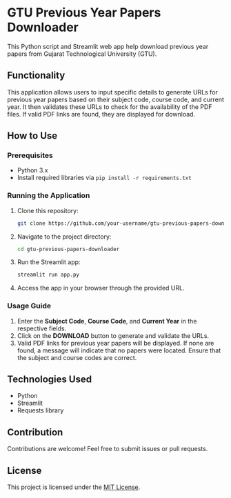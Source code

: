# GTU Previous Year Papers Downloader

This Python script and Streamlit web app help download previous year papers from Gujarat Technological University (GTU).

## Functionality

This application allows users to input specific details to generate URLs for previous year papers based on their subject code, course code, and current year. It then validates these URLs to check for the availability of the PDF files. If valid PDF links are found, they are displayed for download.

## How to Use

### Prerequisites

- Python 3.x
- Install required libraries via `pip install -r requirements.txt`

### Running the Application

1. Clone this repository:

   ```bash
   git clone https://github.com/your-username/gtu-previous-papers-downloader.git
   ```

2. Navigate to the project directory:

   ```bash
   cd gtu-previous-papers-downloader
   ```

3. Run the Streamlit app:

   ```bash
   streamlit run app.py
   ```

4. Access the app in your browser through the provided URL.

### Usage Guide

1. Enter the **Subject Code**, **Course Code**, and **Current Year** in the respective fields.
2. Click on the **DOWNLOAD** button to generate and validate the URLs.
3. Valid PDF links for previous year papers will be displayed. If none are found, a message will indicate that no papers were located. Ensure that the subject and course codes are correct.

## Technologies Used

- Python
- Streamlit
- Requests library

## Contribution

Contributions are welcome! Feel free to submit issues or pull requests.

## License

This project is licensed under the [MIT License](LICENSE).
